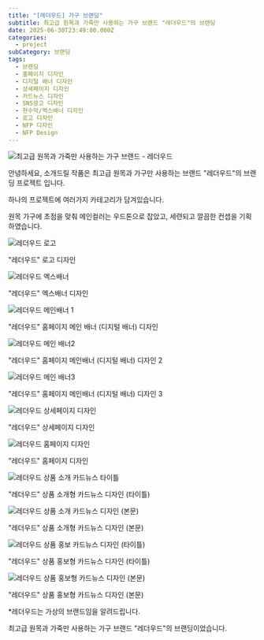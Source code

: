 ```yaml
---
title: "[레더우드] 가구 브랜딩"
subtitle: 최고급 원목과 가죽만 사용하는 가구 브랜드 "레더우드"의 브랜딩
date: 2025-06-30T23:49:00.000Z
categories:
  - project
subCategory: 브랜딩
tags:
  - 브랜딩
  - 홈페이지 디자인
  - 디지털 배너 디자인
  - 상세페이지 디자인
  - 카드뉴스 디자인
  - SNS광고 디자인
  - 현수막/엑스배너 디자인
  - 로고 디자인
  - NFP 디자인
  - NFP Design
---
```

![최고급 원목과 가죽만 사용하는 가구 브랜드 - 레더우드](/img/uploads/레더우드-합본2-복사.jpg "레더우드 - 브랜딩")

안녕하세요, 소개드릴 작품은 최고급 원목과 가구만 사용하는 브랜드 "레더우드"의 브랜딩 프로젝트 입니다.

하나의 프로젝트에 여러가지 카테고리가 담겨있습니다.

원목 가구에 초점을 맞춰 메인컬러는 우드톤으로 잡았고, 세련되고 깔끔한 컨셉을 기획하였습니다.



![](/img/uploads/레더우드-로고-복사.png "레더우드 로고")

"레더우드" 로고 디자인



![](/img/uploads/레더우드-엑스배너-복사.png "레더우드 엑스배너")

"레더우드" 엑스배너 디자인



![](/img/uploads/%ED%99%88%ED%8E%98%EC%9D%B4%EC%A7%80-%EB%B0%B0%EB%84%881.webp "레더우드 메인배너 1")

"레더우드" 홈페이지 메인 배너 (디지털 배너) 디자인



![](/img/uploads/%ED%99%88%ED%8E%98%EC%9D%B4%EC%A7%80-%EB%B0%B0%EB%84%882.webp "레더우드 메인 배너2")

"레더우드" 홈페이지 메인배너 (디지털 배너) 디자인 2



![](/img/uploads/%ED%99%88%ED%8E%98%EC%9D%B4%EC%A7%80-%EB%B0%B0%EB%84%883.webp "레더우드 메인 배너3")

"레더우드" 홈페이지 메인배너 (디지털 배너) 디자인 3



![](/img/uploads/레더우드-상세페이지-복사.png "레더우드 상세페이지 디자인")

"레더우드" 상세페이지 디자인



![](/img/uploads/%EB%A0%88%EB%8D%94%EC%9A%B0%EB%93%9C-%EC%9B%B9%EC%82%AC%EC%9D%B4%ED%8A%B8-%EB%B3%B5%EC%82%AC.webp "레더우드 홈페이지 디자인")

"레더우드" 홈페이지 디자인



![](/img/uploads/%EB%A0%88%EB%8D%94%EC%9A%B0%EB%93%9C-%EC%B9%B4%EB%93%9C%EB%89%B4%EC%8A%A4-%EC%83%81%ED%92%88%ED%98%95-1.webp "레더우드 상품 소개 카드뉴스 타이틀")

"레더우드" 상품 소개형 카드뉴스 디자인 (타이틀)



![](/img/uploads/%EB%A0%88%EB%8D%94%EC%9A%B0%EB%93%9C-%EC%B9%B4%EB%93%9C%EB%89%B4%EC%8A%A4-%EC%83%81%ED%92%88%ED%98%95-2.webp "레더우드 상품 소개 카드뉴스 디자인 (본문)")

"레더우드" 상품 소개형 카드뉴스 디자인 (본문)



![](/img/uploads/%EB%A0%88%EB%8D%94%EC%9A%B0%EB%93%9C-%EC%B9%B4%EB%93%9C%EB%89%B4%EC%8A%A4-%EC%86%8C%EA%B0%9C%ED%98%95-1.webp "레더우드 상품 홍보 카드뉴스 디자인 (타이틀)")

"레더우드" 상품 홍보형 카드뉴스 디자인 (타이틀)



![](/img/uploads/%EB%A0%88%EB%8D%94%EC%9A%B0%EB%93%9C-%EC%B9%B4%EB%93%9C%EB%89%B4%EC%8A%A4-%EC%86%8C%EA%B0%9C%ED%98%95-2.webp "레더우드 상품 홍보형 카드뉴스 디자인 (본문)")

"레더우드" 상품 홍보형 카드뉴스 디자인 (본문)



\*레더우드는 가상의 브랜드임을 알려드립니다.



최고급 원목과 가죽만 사용하는 가구 브랜드 "레더우드"의 브랜딩이었습니다.
